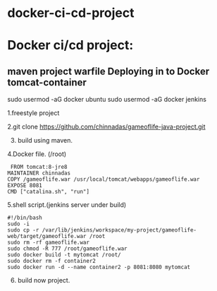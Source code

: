 # docker-ci-cd-project

Docker ci/cd project:
=================

maven project warfile Deploying in to Docker tomcat-container
------------------------------------------------------------------------------------
sudo usermod -aG docker ubuntu
sudo usermod -aG docker jenkins


1.freestyle project

2.git clone https://github.com/chinnadas/gameoflife-java-project.git

3. build using maven.

4.Docker file. (/root)

     FROM tomcat:8-jre8
	MAINTAINER chinnadas
	COPY /gameoflife.war /usr/local/tomcat/webapps/gameoflife.war
	EXPOSE 8081
	CMD ["catalina.sh", "run"]


5.shell script.(jenkins server under build)

	#!/bin/bash
	sudo -i
	sudo cp -r /var/lib/jenkins/workspace/my-project/gameoflife-web/target/gameoflife.war /root
	sudo rm -rf gameoflife.war
	sudo chmod -R 777 /root/gameoflife.war
	sudo docker build -t mytomcat /root/
	sudo docker rm -f container2
	sudo docker run -d --name container2 -p 8081:8080 mytomcat

6. build now project.

